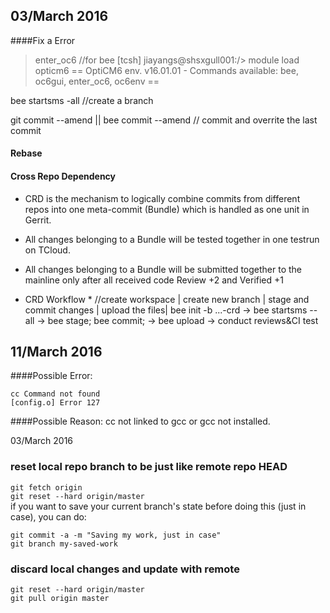  03/March 2016
-------------
####Fix a Error 
> enter_oc6
//for bee
[tcsh] jiayangs@shsxgull001:/> module load opticm6
== OptiCM6 env. v16.01.01 - Commands available: bee, oc6gui, enter_oc6, oc6env ==

bee startsms -all //create a branch 

git commit --amend || bee commit --amend 
// commit and overrite the last commit

#### Rebase ####


#### Cross Repo Dependency ####
* CRD is the mechanism to logically combine commits from different repos into one meta-commit (Bundle) which is handled as one unit in Gerrit.

* All changes belonging to a Bundle will be tested together in one testrun on TCloud.

* All changes belonging to a Bundle will be submitted together to the mainline only after all received code Review +2 and Verified +1

* CRD Workflow * 
//create workspace   |  create new branch |    stage and commit changes | upload the files|
bee init -b ...-crd -> bee startsms --all -> bee stage; bee commit; ->    bee upload    ->    conduct reviews&CI test         

11/March  2016
-----------------
####Possible Error: 
 
    cc Command not found  
    [config.o] Error 127  

####Possible Reason: 
cc not linked to gcc or gcc not installed.



03/March 2016
### reset local repo branch to be  just like remote repo HEAD

``git fetch origin``  
``git reset --hard origin/master``  
if you want to save your current branch's state before doing this (just in case), you can do:  

``git commit -a -m "Saving my work, just in case"  ``  
`` git branch my-saved-work ``

### discard local changes and update with remote 
``git reset --hard origin/master``  
``git pull origin master``